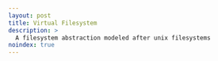 ```yaml
---
layout: post
title: Virtual Filesystem
description: >
  A filesystem abstraction modeled after unix filesystems
noindex: true
---
```


